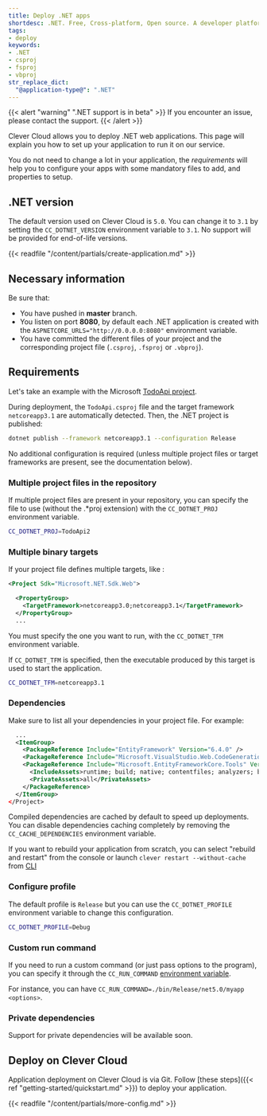 ```yaml
---
title: Deploy .NET apps
shortdesc: .NET. Free, Cross-platform, Open source. A developer platform for building all your apps.
tags:
- deploy
keywords:
- .NET
- csproj
- fsproj
- vbproj
str_replace_dict:
  "@application-type@": ".NET"
---
```


{{< alert "warning" ".NET support is in beta" >}}
  If you encounter an issue, please contact the support.
{{< /alert >}}

Clever Cloud allows you to deploy .NET web applications. This page will explain
you how to set up your application to run it on our service.

You do not need to change a lot in your application, the *requirements* will
help you to configure your apps with some mandatory files to add, and
properties to setup.

## .NET version

The default version used on Clever Cloud is `5.0`. You can change it to `3.1` by setting the `CC_DOTNET_VERSION` environment variable to `3.1`. No support will be provided for end-of-life versions.

{{< readfile "/content/partials/create-application.md" >}}

## Necessary information

Be sure that:

* You have pushed in **master** branch.
* You listen on port **8080**, by default each .NET application is created with the `ASPNETCORE_URLS="http://0.0.0.0:8080"` environment variable.
* You have committed the different files of your project and the corresponding project file (`.csproj`, `.fsproj` or `.vbproj`).

## Requirements

Let's take an example with the Microsoft [TodoApi project](https://github.com/Azure-Samples/dotnet-core-api.git). 

During deployment, the `TodoApi.csproj` file and the target framework `netcoreapp3.1` are automatically detected. Then, the .NET project is published:

```bash
dotnet publish --framework netcoreapp3.1 --configuration Release
```

No additional configuration is required (unless multiple project files or target frameworks are present, see the documentation below).

### Multiple project files in the repository

If multiple project files are present in your repository, you can specify the file to use (without the .*proj extension) with the `CC_DOTNET_PROJ` environment variable.

```bash
CC_DOTNET_PROJ=TodoApi2
```

### Multiple binary targets

If your project file defines multiple targets, like :

```xml
<Project Sdk="Microsoft.NET.Sdk.Web">

  <PropertyGroup>
    <TargetFramework>netcoreapp3.0;netcoreapp3.1</TargetFramework>
  </PropertyGroup>
  ...
```

You must specify the one you want to run, with the `CC_DOTNET_TFM` environment variable.

If `CC_DOTNET_TFM` is specified, then the executable produced by this target is used to start the application.

```bash
CC_DOTNET_TFM=netcoreapp3.1
```

### Dependencies

Make sure to list all your dependencies in your project file. For example:

```xml
  ...
  <ItemGroup>
    <PackageReference Include="EntityFramework" Version="6.4.0" />
    <PackageReference Include="Microsoft.VisualStudio.Web.CodeGeneration.Design" Version="3.1.2" />
    <PackageReference Include="Microsoft.EntityFrameworkCore.Tools" Version="3.1.3">
      <IncludeAssets>runtime; build; native; contentfiles; analyzers; buildtransitive</IncludeAssets>
      <PrivateAssets>all</PrivateAssets>
    </PackageReference>
  </ItemGroup>
</Project>
```

Compiled dependencies are cached by default to speed up deployments. You can disable dependencies caching completely by removing the `CC_CACHE_DEPENDENCIES` environment variable.

If you want to rebuild your application from scratch, you can select "rebuild and restart" from the console or launch `clever restart --without-cache` from [CLI](https://github.com/CleverCloud/clever-tools)

### Configure profile

The default profile is `Release` but you can use the `CC_DOTNET_PROFILE` environment variable to change this configuration.

```bash
CC_DOTNET_PROFILE=Debug
```

### Custom run command

If you need to run a custom command (or just pass options to the program), you can specify it through the `CC_RUN_COMMAND` [environment variable](#setting-up-environment-variables-on-clever-cloud).

For instance, you can have `CC_RUN_COMMAND=./bin/Release/net5.0/myapp <options>`.

### Private dependencies

Support for private dependencies will be available soon.

## Deploy on Clever Cloud

Application deployment on Clever Cloud is via Git. Follow [these steps]({{< ref "getting-started/quickstart.md" >}}) to deploy your application.

{{< readfile "/content/partials/more-config.md" >}}
